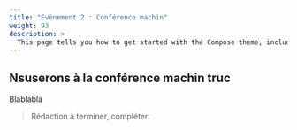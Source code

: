 ```yaml
---
title: "Evènement 2 : Conférence machin"
weight: 93
description: >
  This page tells you how to get started with the Compose theme, including installation and basic configuration.
---
```


## Nsuserons à la conférence machin truc

Blablabla

> Rédaction à terminer, compléter.
